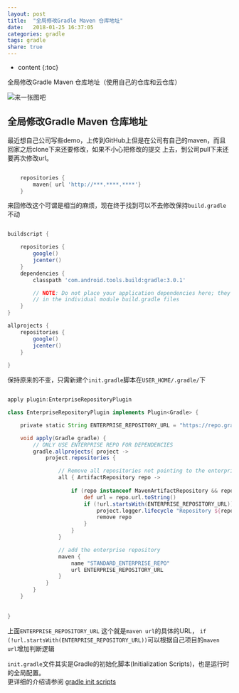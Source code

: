 ```yaml
---
layout: post
title:  "全局修改Gradle Maven 仓库地址"
date:   2018-01-25 16:37:05
categories: gradle
tags: gradle
share: true
---
```


* content
{:toc}

全局修改Gradle Maven 仓库地址（使用自己的仓库和云仓库）

![来一张图吧](http://down1.funnypicsbox.com/tupian/2017214222146.jpg)





## 全局修改Gradle Maven 仓库地址

最近想自己公司写些demo，上传到GitHub上但是在公司有自己的maven，而且回家之后clone下来还要修改，如果不小心把修改的提交
上去，到公司pull下来还要再次修改url。

```groovy

    repositories {
        maven{ url 'http://***.****.****'}
    }

```

来回修改这个可谓是相当的麻烦，现在终于找到可以不去修改保持`build.gradle`不动

```groovy

buildscript {

    repositories {
        google()
        jcenter()
    }
    dependencies {
        classpath 'com.android.tools.build:gradle:3.0.1'

        // NOTE: Do not place your application dependencies here; they belong
        // in the individual module build.gradle files
    }
}

allprojects {
    repositories {
        google()
        jcenter()
    }
    
}


```

保持原来的不变，只需新建个`init.gradle`脚本在`USER_HOME/.gradle/`下

```groovy

apply plugin:EnterpriseRepositoryPlugin

class EnterpriseRepositoryPlugin implements Plugin<Gradle> {

    private static String ENTERPRISE_REPOSITORY_URL = "https://repo.gradle.org/gradle/repo"

    void apply(Gradle gradle) {
        // ONLY USE ENTERPRISE REPO FOR DEPENDENCIES
        gradle.allprojects{ project ->
            project.repositories {

                // Remove all repositories not pointing to the enterprise repository url
                all { ArtifactRepository repo ->
                
                    if (repo instanceof MavenArtifactRepository && repo.url != null) {
                        def url = repo.url.toString()
                        if (!url.startsWith(ENTERPRISE_REPOSITORY_URL)) {
                            project.logger.lifecycle "Repository ${repo.url} removed. Only $ENTERPRISE_REPOSITORY_URL is allowed"
                            remove repo
                        }
                    }
                }

                // add the enterprise repository
                maven {
                    name "STANDARD_ENTERPRISE_REPO"
                    url ENTERPRISE_REPOSITORY_URL
                }
            }
        }
    }
    
    
}

```

上面`ENTERPRISE_REPOSITORY_URL` 这个就是`maven url`的具体的URL， `if (!url.startsWith(ENTERPRISE_REPOSITORY_URL))`可以根据自己项目的`maven url`增加判断逻辑

`init.gradle`文件其实是Gradle的初始化脚本(Initialization Scripts)，也是运行时的全局配置。    
更详细的介绍请参阅 [gradle init scripts](http://gradle.org/docs/current/userguide/init_scripts.html)

